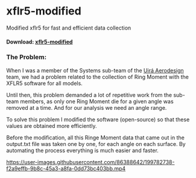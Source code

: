 # xflr5-modified
Modified xflr5 for fast and efficient data collection

#### Download: [xflr5-modified](https://drive.google.com/file/d/1sKnI0QAj-Iu1CbKzKAZiiWzRVASNluUx/view?usp=share_link)

### The Problem:
When I was a member of the Systems sub-team of the [Uirá Aerodesign](https://www.instagram.com/uira_aerodesign/) team, we had a problem related to the collection of Ring Moment with the XFLR5 software for all models.

Until then, this problem demanded a lot of repetitive work from the sub-team members, as only one Ring Moment die for a given angle was removed at a time. And for our analysis we need an angle range.

To solve this problem I modified the software (open-source) so that these values are obtained more efficiently.

Before the modification, all this Ringe Moment data that came out in the output.txt file was taken one by one, for each angle on each surface. By automating the process everything is much easier and faster.

https://user-images.githubusercontent.com/86388642/199782738-f2a9effb-9b8c-45a3-a8fa-0dd73bc403bb.mp4
